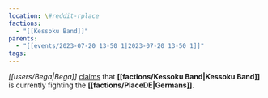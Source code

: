```yaml
---
location: \#reddit-rplace
factions:
  - "[[Kessoku Band]]"
parents:
  - "[[events/2023-07-20 13-50 1|2023-07-20 13-50 1]]"
tags: 
---
```

*[[users/Bega|Bega]]* [claims](https://discord.com/channels/1093664259273130084/1131230952119615600/1131584041339060264) that **[[factions/Kessoku Band|Kessoku Band]]** is currently fighting the **[[factions/PlaceDE|Germans]]**.
